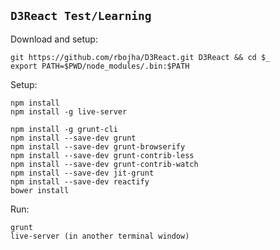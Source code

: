 ## `D3React Test/Learning`

Download and setup:

```
git https://github.com/rbojha/D3React.git D3React && cd $_
export PATH=$PWD/node_modules/.bin:$PATH
```

Setup:

```
npm install
npm install -g live-server

npm install -g grunt-cli 
npm install --save-dev grunt 
npm install --save-dev grunt-browserify 
npm install --save-dev grunt-contrib-less 
npm install --save-dev grunt-contrib-watch 
npm install --save-dev jit-grunt 
npm install --save-dev reactify
bower install

```

Run:

```
grunt
live-server (in another terminal window)
```
